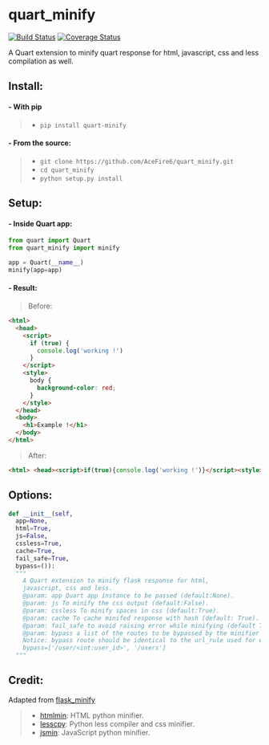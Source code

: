# quart_minify
[![Build Status](https://travis-ci.org/AceFire6/quart_minify.svg?branch=master)](https://travis-ci.org/AceFire6/quart_minify)
[![Coverage Status](https://coveralls.io/repos/github/AceFire6/quart_minify/badge.svg?branch=master)](https://coveralls.io/github/AceFire6/quart_minify?branch=master)

A Quart extension to minify quart response for html, javascript, css and less compilation as well.</h3>


## Install:
#### - With pip
> - `pip install quart-minify`

#### - From the source:
> - `git clone https://github.com/AceFire6/quart_minify.git`
> - `cd quart_minify`
> - `python setup.py install`

## Setup:
#### - Inside Quart app:

```python
from quart import Quart
from quart_minify import minify

app = Quart(__name__)
minify(app=app)
```

#### - Result:

> Before:
```html
<html>
  <head>
    <script>
      if (true) {
      	console.log('working !')
      }
    </script>
    <style>
      body {
      	background-color: red;
      }
    </style>
  </head>
  <body>
    <h1>Example !</h1>
  </body>
</html>
```
> After:
```html
<html> <head><script>if(true){console.log('working !')}</script><style>body{background-color:red;}</style></head> <body> <h1>Example !</h1> </body> </html>
```

## Options:
```python
def __init__(self,
  app=None,
  html=True,
  js=False,
  cssless=True,
  cache=True,
  fail_safe=True,
  bypass=()):
  """
    A Quart extension to minify flask response for html,
    javascript, css and less.
    @param: app Quart app instance to be passed (default:None).
    @param: js To minify the css output (default:False).
    @param: cssless To minify spaces in css (default:True).
    @param: cache To cache minifed response with hash (default: True).
    @param: fail_safe to avoid raising error while minifying (default True).
    @param: bypass a list of the routes to be bypassed by the minifier
    Notice: bypass route should be identical to the url_rule used for example:
    bypass=['/user/<int:user_id>', '/users']
  """
```

## Credit:
Adapted from [flask_minify](https://github.com/mrf345/flask_minify)

> - [htmlmin][1322354e]: HTML python minifier.
> - [lesscpy][1322353e]: Python less compiler and css minifier.
> - [jsmin][1322355e]: JavaScript python minifier.

[1322353e]: https://github.com/lesscpy/lesscpy "lesscpy repo"
[1322354e]: https://github.com/mankyd/htmlmin "htmlmin repo"
[1322355e]: https://github.com/tikitu/jsmin "jsmin repo"
